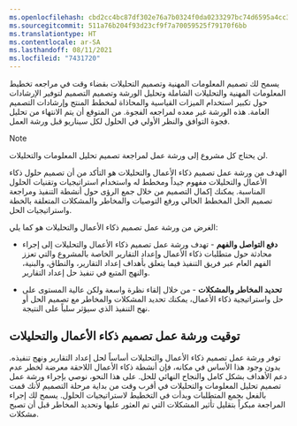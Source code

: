 ```yaml
---
ms.openlocfilehash: cbd2cc4bc87df302e76a7b0324f0da0233297bc74d6595a4cc3379cf2c0bd702
ms.sourcegitcommit: 511a76b204f93d23cf9f7a70059525f79170f6bb
ms.translationtype: HT
ms.contentlocale: ar-SA
ms.lasthandoff: 08/11/2021
ms.locfileid: "7431720"
---
```

يسمح لك تصميم المعلومات المهنية وتصميم التحليلات بقضاء وقت في مراجعه تخطيط المعلومات المهنية والتحليلات الشاملة وتحليل الورشة وتصميم التصميم لتوفير الإرشادات حول تكبير استخدام الميزات القياسية والمحاذاة لمخطط المنتج وإرشادات التصميم العامة. هذه الورشة غير معده لمراجعه الفجوة. من المتوقع أن يتم الانتهاء من تحليل فجوة التوافق والنظر الأولي في الحلول لكل سيناريو قبل ورشة العمل.

> [!NOTE]
> لن يحتاج كل مشروع إلى ورشة عمل لمراجعة تصميم تحليل المعلومات والتحليلات.

الهدف من ورشة عمل تصميم ذكاء الأعمال والتحليلات هو التأكد من أن تصميم حلول ذكاء الأعمال والتحليلات مفهوم جيداً ومخطط له واستخدام استراتيجيات وتقنيات الحلول المناسبة. يمكنك إكمال التصميم من خلال جمع الرؤى حول أنشطة التنفيذ ومراجعة تصميم الحل المخطط الحالي ورفع التوصيات والمخاطر والمشكلات المتعلقة بالخطة واستراتيجيات الحل.

الغرض من ورشة عمل تصميم ذكاء الأعمال والتحليلات هو كما يلي:

-   **دفع التواصل والفهم** - تهدف ورشة عمل تصميم ذكاء الأعمال والتحليلات إلى إجراء محادثة حول متطلبات ذكاء الأعمال وإعداد التقارير الخاصة بالمشروع والتي تعزز الفهم العام عبر فريق التنفيذ فيما يتعلق بأهداف إعداد التقارير، والنطاق، والبنية، والنهج المتبع في تنفيذ حل إعداد التقارير.

-   **تحديد المخاطر والمشكلات** - من خلال إلقاء نظرة واسعة ولكن عالية المستوى على حل واستراتيجية ذكاء الأعمال، يمكنك تحديد المشكلات والمخاطر مع تصميم الحل أو نهج التنفيذ الذي سيؤثر سلباً على النتيجة.

## <a name="timing-of-the-business-intelligence-and-analytics-design-workshop"></a>توقيت ورشة عمل تصميم ذكاء الأعمال والتحليلات

توفر ورشة عمل تصميم ذكاء الأعمال والتحليلات أساساً لحل إعداد التقارير ونهج تنفيذه. بدون وجود هذا الأساس في مكانه، فإن أنشطة ذكاء الأعمال اللاحقة معرضة لخطر عدم دعم الأهداف بشكل كامل والنجاح النهائي للحل. على هذا النحو، نوصي بإجراء ورشة عمل تصميم تحليل المعلومات والتحليلات في أقرب وقت من بداية مرحلة التصميم لأنك قمت بالفعل بجمع المتطلبات وبدأت في التخطيط لاستراتيجيات الحلول. يسمح لك إجراء المراجعة مبكراً بتقليل تأثير المشكلات التي تم العثور عليها وتحديد المخاطر قبل أن تصبح مشكلات.